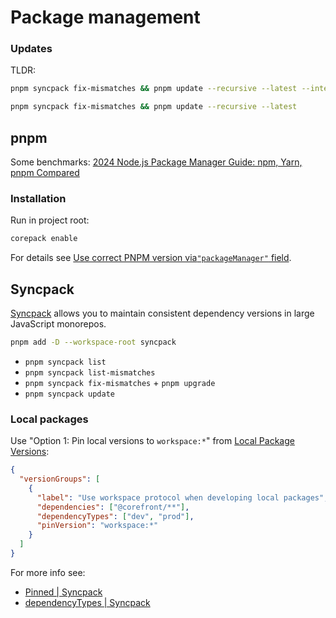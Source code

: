 # Package management

### Updates

TLDR:

```sh
pnpm syncpack fix-mismatches && pnpm update --recursive --latest --interactive
```

```sh
pnpm syncpack fix-mismatches && pnpm update --recursive --latest
```

## pnpm

Some benchmarks: [2024 Node.js Package Manager Guide: npm, Yarn, pnpm Compared](https://nodesource.com/blog/nodejs-package-manager-comparative-guide-2024/)

### Installation

Run in project root:

```sh
corepack enable
```

For details see [Use correct PNPM version via`"packageManager"` field](Anatomy%20of%20'package.json'.md#Use%20correct%20PNPM%20version%20via`"packageManager"`%20field).

## Syncpack

[Syncpack](https://jamiemason.github.io/syncpack/) allows you to maintain consistent dependency versions in large JavaScript monorepos.

```sh
pnpm add -D --workspace-root syncpack
```

- `pnpm syncpack list`
- `pnpm syncpack list-mismatches`
- `pnpm syncpack fix-mismatches` + `pnpm upgrade`
- `pnpm syncpack update`

### Local packages

Use "Option 1: Pin local versions to `workspace:*`" from [Local Package Versions](https://jamiemason.github.io/syncpack/guide/local-package-versions/#possible-solutions):

```json title:.syncpackrc
{
  "versionGroups": [
    {
      "label": "Use workspace protocol when developing local packages",
      "dependencies": ["@corefront/**"],
      "dependencyTypes": ["dev", "prod"],
      "pinVersion": "workspace:*"
    }
  ]
}
```

For more info see:

- [Pinned | Syncpack](https://jamiemason.github.io/syncpack/config/version-groups/pinned/)
- [dependencyTypes | Syncpack](https://jamiemason.github.io/syncpack/config/dependency-types/)
